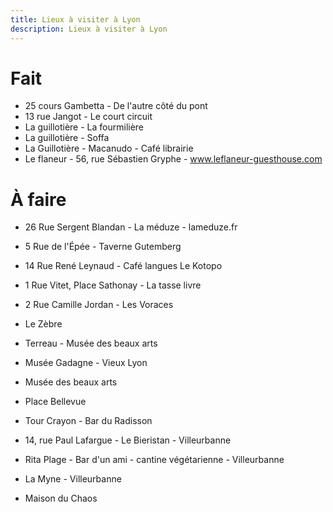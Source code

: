 ```yaml
---
title: Lieux à visiter à Lyon
description: Lieux à visiter à Lyon
---
```


# Fait
* 25 cours Gambetta - De l'autre côté du pont
* 13 rue Jangot - Le court circuit
* La guillotière - La fourmilière
* La guillotière - Soffa
* La Guillotière - Macanudo - Café librairie
* Le flaneur - 56, rue Sébastien Gryphe - www.leflaneur-guesthouse.com

# À faire
* 26 Rue Sergent Blandan - La méduze - lameduze.fr
* 5 Rue de l'Épée - Taverne Gutemberg
* 14 Rue René Leynaud - Café langues Le Kotopo 
* 1 Rue Vitet, Place Sathonay - La tasse livre
* 2 Rue Camille Jordan - Les Voraces
* Le Zèbre
* Terreau - Musée des beaux arts
* Musée Gadagne - Vieux Lyon
* Musée des beaux arts
* Place Bellevue
* Tour Crayon - Bar du Radisson
* 14, rue Paul Lafargue - Le Bieristan - Villeurbanne
* Rita Plage - Bar d'un ami - cantine végétarienne - Villeurbanne
* La Myne - Villeurbanne

* Maison du Chaos
